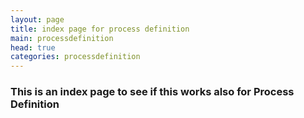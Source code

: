 ```yaml
---
layout: page
title: index page for process definition
main: processdefinition
head: true
categories: processdefinition
---
```


### This is an index page to see if this works also for Process Definition
